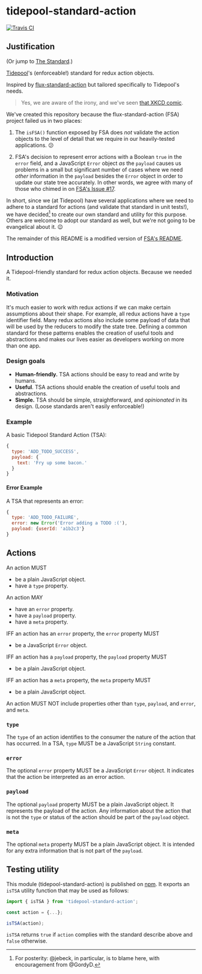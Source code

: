 # tidepool-standard-action

[![Travis CI](https://api.travis-ci.org/tidepool-org/tidepool-standard-action.svg?style=svg)](https://travis-ci.org/tidepool-org/tidepool-standard-action)

## Justification

(Or jump to [The Standard](#introduction).)

[Tidepool](https://github.com/tidepool-org/ 'Tidepool on GitHub')'s (enforceable!) standard for redux action objects.

Inspired by [flux-standard-action](https://github.com/acdlite/flux-standard-action 'GitHub: flux-standard-action') but tailored specifically to Tidepool's needs.

> Yes, we are aware of the irony, and we've seen [that XKCD comic](https://xkcd.com/927/ 'xkcd: Standards').

We've created this repository because the flux-standard-action (FSA) project failed us in two places:

1. The `isFSA()` function exposed by FSA does *not* validate the action objects to the level of detail that we require in our heavily-tested applications. 😕

1. FSA's decision to represent error actions with a Boolean `true` in the `error` field, and a JavaScript `Error` object *as* the `payload` causes us problems in a small but significant number of cases where we need *other* information in the `payload` besides the `Error` object in order to update our state tree accurately. In other words, we agree with many of those who chimed in on [FSA's Issue #17](https://github.com/acdlite/flux-standard-action/issues/17 'GitHub: flux-standard-action Issue #17').

In short, since we (at Tidepool) have several applications where we need to adhere to a standard for actions (and validate that standard in unit tests!), we have decided[^a] to create our own standard and utility for this purpose. Others are welcome to adopt our standard as well, but we're not going to be evangelical about it. 😉

[^a]: For posterity: @jebeck, in particular, is to blame here, with encouragement from @GordyD.

The remainder of this README is a modified version of [FSA's README](https://github.com/acdlite/flux-standard-action/blob/master/README.md 'GitHub: flux-standard-action README').

## Introduction

A Tidepool-friendly standard for redux action objects. Because we needed it.

### Motivation

It's much easier to work with redux actions if we can make certain assumptions about their shape. For example, all redux actions have a `type` identifier field. Many redux actions also include some payload of data that will be used by the reducers to modify the state tree. Defining a common standard for these patterns enables the creation of useful tools and abstractions and makes our lives easier as developers working on more than one app.

### Design goals

- **Human-friendly.** TSA actions should be easy to read and write by humans.
- **Useful**. TSA actions should enable the creation of useful tools and abstractions.
- **Simple.** TSA should be simple, straightforward, and *opinionated* in its design. (Loose standards aren't easily enforceable!)

### Example

A basic Tidepool Standard Action (TSA):

```js
{
  type: 'ADD_TODO_SUCCESS',
  payload: {
    text: 'Fry up some bacon.'  
  }
}
```

#### Error Example

A TSA that represents an error:

```js
{
  type: 'ADD_TODO_FAILURE',
  error: new Error('Error adding a TODO :('),
  payload: {userId: 'a1b2c3'}
}
```

## Actions

An action MUST

- be a plain JavaScript object.
- have a `type` property.

An action MAY

- have an `error` property.
- have a `payload` property.
- have a `meta` property.

IFF an action has an `error` property, the `error` property MUST

- be a JavaScript `Error` object.

IFF an action has a `payload` property, the `payload` property MUST

- be a plain JavaScript object.

IFF an action has a `meta` property, the `meta` property MUST

- be a plain JavaScript object.

An action MUST NOT include properties other than `type`, `payload`, and `error`, and `meta`.

### `type`

The `type` of an action identifies to the consumer the nature of the action that has occurred. In a TSA, `type` MUST be a JavaScript `String` constant.

### `error`

The optional `error` property MUST be a JavaScript `Error` object. It indicates that the action be interpreted as an error action.

### `payload`

The optional `payload` property MUST be a plain JavaScript object. It represents the payload of the action. Any information about the action that is not the `type` or status of the action should be part of the `payload` object.

### `meta`

The optional `meta` property MUST be a plain JavaScript object. It is intended for any extra information that is not part of the `payload`.

## Testing utility

This module (tidepool-standard-action) is published on [npm](https://www.npmjs.com/ 'npm'). It exports an `isTSA` utility function that may be used as follows:

```js
import { isTSA } from 'tidepool-standard-action';

const action = {...};

isTSA(action);
```

`isTSA` returns `true` if `action` complies with the standard describe above and `false` otherwise.
